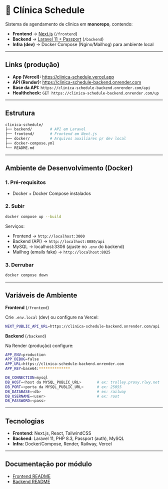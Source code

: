 # 🏥 Clínica Schedule

Sistema de agendamento de clínica em **monorepo**, contendo:

- **Frontend** → [Next.js](https://nextjs.org/) (`/frontend`)
- **Backend** → [Laravel 11 + Passport](https://laravel.com/) (`/backend`)
- **Infra (dev)** → Docker Compose (Nginx/Mailhog) para ambiente local

---

## Links (produção)

- **App (Vercel):** https://clinica-schedule.vercel.app  
- **API (Render):** https://clinica-schedule-backend.onrender.com  
- **Base da API:** `https://clinica-schedule-backend.onrender.com/api`  
- **Healthcheck:** `GET https://clinica-schedule-backend.onrender.com/up`

---

## Estrutura

```bash
clinica-schedule/
├── backend/        # API em Laravel
├── frontend/       # Frontend em Next.js
├── docker/         # Arquivos auxiliares p/ dev local
├── docker-compose.yml
└── README.md
```
---

## Ambiente de Desenvolvimento (Docker)

### 1. Pré-requisitos
- Docker + Docker Compose instalados

### 2. Subir
```bash
docker compose up --build
```
Serviços:
- Frontend → `http://localhost:3000`
- Backend (API) → `http://localhost:8080/api`
- MySQL → localhost:3306 (ajuste no `.env` do backend)
- Mailhog (emails fake) → `http://localhost:8025`

### 3. Derrubar
```bash
docker compose down
```

---

## Variáveis de Ambiente
**Frontend** (`/frontend`)

Crie `.env.local` (dev) ou configure na Vercel:
```bash
NEXT_PUBLIC_API_URL=https://clinica-schedule-backend.onrender.com/api
```

**Backend** (`/backend`)

Na Render (produção) configure:
```bash
APP_ENV=production
APP_DEBUG=false
APP_URL=https://clinica-schedule-backend.onrender.com
APP_KEY=base64:**************

DB_CONNECTION=mysql
DB_HOST=<host da MYSQL_PUBLIC_URL>       # ex: trolley.proxy.rlwy.net
DB_PORT=<porta da MYSQL_PUBLIC_URL>      # ex: 25055
DB_DATABASE=<db>                         # ex: railway
DB_USERNAME=<user>                       # ex: root
DB_PASSWORD=<pass>
```

---

## Tecnologias
- **Frontend**: Next.js, React, TailwindCSS
- **Backend**: Laravel 11, PHP 8.3, Passport (auth), MySQL
- **Infra**: Docker/Compose, Render, Railway, Vercel

---

## Documentação por módulo
- [Frontend README](./frontend/README.md)
- [Backend README](./backend/README.md)
